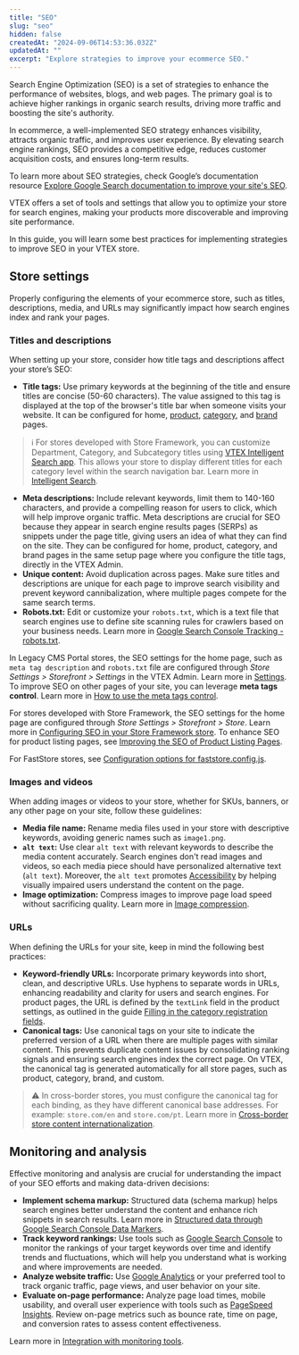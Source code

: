 ```yaml
---
title: "SEO"
slug: "seo"
hidden: false
createdAt: "2024-09-06T14:53:36.032Z"
updatedAt: ""
excerpt: "Explore strategies to improve your ecommerce SEO."
---
```


Search Engine Optimization (SEO) is a set of strategies to enhance the performance of websites, blogs, and web pages. The primary goal is to achieve higher rankings in organic search results, driving more traffic and boosting the site's authority.

In ecommerce, a well-implemented SEO strategy enhances visibility, attracts organic traffic, and improves user experience. By elevating search engine rankings, SEO provides a competitive edge, reduces customer acquisition costs, and ensures long-term results.

To learn more about SEO strategies, check Google’s documentation resource [Explore Google Search documentation to improve your site's SEO](https://developers.google.com/search/docs).

VTEX offers a set of tools and settings that allow you to optimize your store for search engines, making your products more discoverable and improving site performance.

In this guide, you will learn some best practices for implementing strategies to improve SEO in your VTEX store.

## Store settings

Properly configuring the elements of your ecommerce store, such as titles, descriptions, media, and URLs may significantly impact how search engines index and rank your pages.

### Titles and descriptions

When setting up your store, consider how title tags and descriptions affect your store’s SEO:

- **Title tags:** Use primary keywords at the beginning of the title and ensure titles are concise (50-60 characters). The value assigned to this tag is displayed at the top of the browser's title bar when someone visits your website. It can be configured for home, [product](https://help.vtex.com/en/tutorial/product-registration-fields--4dYXWIK3zyS8IceKkQseke), [category](https://help.vtex.com/en/tutorial/category-registration-fields--5Z7RrvW41yumyQCmk2iqoG), and [brand](https://help.vtex.com/en/tutorial/brand-registration-fields--37Ky7lTbEkiWIAYA80EMyI) pages.

> ℹ️ For stores developed with Store Framework, you can customize Department, Category, and Subcategory titles using [VTEX Intelligent Search app](https://developers.vtex.com/docs/apps/vtex.search@1.0.8). This allows your store to display different titles for each category level within the search navigation bar. Learn more in [Intelligent Search](https://help.vtex.com/tracks/vtex-intelligent-search).

- **Meta descriptions:** Include relevant keywords, limit them to 140-160 characters, and provide a compelling reason for users to click, which will help improve organic traffic. Meta descriptions are crucial for SEO because they appear in search engine results pages (SERPs) as snippets under the page title, giving users an idea of what they can find on the site. They can be configured for home, product, category, and brand pages in the same setup page where you configure the title tags, directly in the VTEX Admin.
- **Unique content:** Avoid duplication across pages. Make sure titles and descriptions are unique for each page to improve search visibility and prevent keyword cannibalization, where multiple pages compete for the same search terms.
- **Robots.txt:** Edit or customize your `robots.txt`, which is a text file that search engines use to define site scanning rules for crawlers based on your business needs. Learn more in [Google Search Console Tracking - robots.txt](https://help.vtex.com/en/tutorial/google-search-console-tracking-robots-txt--tutorials_574).

In Legacy CMS Portal stores, the SEO settings for the home page, such as `meta tag description` and `robots.txt` file are configured through *Store Settings > Storefront > Settings* in the VTEX Admin. Learn more in [Settings](https://help.vtex.com/en/tracks/cms--2YcpgIljVaLVQYMzxQbc3z/1oN446gRGcR2s70RvBCAmj#settings). To improve SEO on other pages of your site, you can leverage **meta tags control**. Learn more in [How to use the meta tags control](https://help.vtex.com/en/tutorial/how-to-use-the-meta-tags-control--2OPiSPubgcEqIikAWsCouk).

For stores developed with Store Framework, the SEO settings for the home page are configured through *Store Settings > Storefront > Store*. Learn more in [Configuring SEO in your Store Framework store](https://help.vtex.com/pt/tutorial/configuring-seo-in-your-store--1sKskEsjUSvgHyqM8oknVR). To enhance SEO for product listing pages, see [Improving the SEO of Product Listing Pages](https://help.vtex.com/en/tutorial/improving-the-seo-of-product-listing-pages--UrQtlKAMuSaLBP5wG9ftG).

For FastStore stores, see [Configuration options for faststore.config.js](https://developers.vtex.com/docs/guides/faststore/project-structure-config-options).

### Images and videos

When adding images or videos to your store, whether for SKUs, banners, or any other page on your site, follow these guidelines:

- **Media file name:** Rename media files used in your store with descriptive keywords, avoiding generic names such as `image1.png`.
- **`alt text`:** Use clear `alt text` with relevant keywords to describe the media content accurately. Search engines don't read images and videos, so each media piece should have personalized alternative text (`alt text`). Moreover, the `alt text` promotes [Accessibility](LINK) by helping visually impaired users understand the content on the page.
- **Image optimization:** Compress images to improve page load speed without sacrificing quality. Learn more in [Image compression](https://help.vtex.com/tutorial/image-compression--4klbgpsPksq44KcwqKeye8).

### URLs

When defining the URLs for your site, keep in mind the following best practices:

- **Keyword-friendly URLs:** Incorporate primary keywords into short, clean, and descriptive URLs. Use hyphens to separate words in URLs, enhancing readability and clarity for users and search engines. For product pages, the URL is defined by the `textLink` field in the product settings, as outlined in the guide [Filling in the category registration fields](https://help.vtex.com/en/tutorial/category-registration-fields--5Z7RrvW41yumyQCmk2iqoG).
- **Canonical tags:** Use canonical tags on your site to indicate the preferred version of a URL when there are multiple pages with similar content. This prevents duplicate content issues by consolidating ranking signals and ensuring search engines index the correct page. On VTEX, the canonical tag is generated automatically for all store pages, such as product, category, brand, and custom.

> ⚠ In cross-border stores, you must configure the canonical tag for each binding, as they have different canonical base addresses. For example: `store.com/en` and `store.com/pt`. Learn more in [Cross-border store content internationalization](https://developers.vtex.com/docs/guides/cross-border-custom-urls-1).

## Monitoring and analysis

Effective monitoring and analysis are crucial for understanding the impact of your SEO efforts and making data-driven decisions:

- **Implement schema markup:** Structured data (schema markup) helps search engines better understand the content and enhance rich snippets in search results. Learn more in [Structured data through Google Search Console Data Markers](https://help.vtex.com/en/tutorial/structured-data-through-google-search-console-data-markers--tutorials_560).
- **Track keyword rankings:** Use tools such as [Google Search Console](https://search.google.com/search-console/about) to monitor the rankings of your target keywords over time and identify trends and fluctuations, which will help you understand what is working and where improvements are needed.
- **Analyze website traffic:** Use [Google Analytics](https://analytics.google.com/) or your preferred tool to track organic traffic, page views, and user behavior on your site.
- **Evaluate on-page performance:** Analyze page load times, mobile usability, and overall user experience with tools such as [PageSpeed Insights](https://pagespeed.web.dev/). Review on-page metrics such as bounce rate, time on page, and conversion rates to assess content effectiveness.

Learn more in [Integration with monitoring tools](https://help.vtex.com/subcategory/tracking-integration--1luKrYptdi8WoMYckakUaM).
